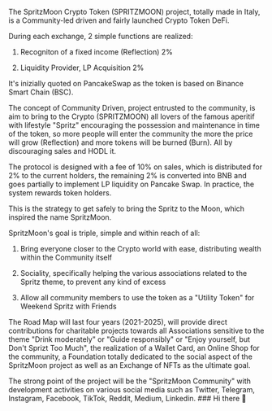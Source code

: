 The SpritzMoon Crypto Token (SPRITZMOON) project, totally made in Italy, is a Community-led driven and fairly launched Crypto Token DeFi.

 

During each exchange, 2 simple functions are realized:

 

1) Recogniton of a fixed income (Reflection) 2%

 

2) Liquidity Provider, LP Acquisition 2%

 

It's inizially quoted on PancakeSwap as the token  is based on Binance Smart Chain (BSC).

 

The concept of Community Driven, project entrusted to the community, is aim to bring to the Crypto (SPRITZMOON) all lovers of the famous aperitif with lifestyle "Spritz" encouraging the possession and maintenance in time of the token, so more people will enter the community the more the price will grow (Reflection) and more tokens will be burned (Burn). All by discouraging sales and HODL it.

 

The protocol is designed with a fee of 10% on sales, which is distributed for 2% to the current holders, the remaining 2% is converted into BNB and goes partially to implement LP liquidity on Pancake Swap. In practice, the system rewards token holders.


This is the strategy to get safely to bring the Spritz to the Moon, which inspired the name SpritzMoon.


SpritzMoon's goal is triple, simple and within reach of all:


1) Bring everyone closer to the Crypto world with ease, distributing wealth within the Community itself


2) Sociality, specifically helping the various associations related to the Spritz theme, to prevent any kind of excess


3) Allow all community members to use the token as a "Utility Token" for Weekend Spritz with Friends

 

 

 

The Road Map will last four years (2021-2025), will provide direct contributions for charitable projects towards all Associations sensitive to the theme "Drink moderately" or "Guide responsibly" or "Enjoy yourself, but Don't Sprizt Too Much", the realization of a Wallet Card, an Online Shop for the community, a Foundation totally dedicated to the social aspect of the SpritzMoon project as well as an Exchange of NFTs as the ultimate goal.


The strong point of the project will be the "SpritzMoon Community" with development activities on various social media such as Twitter, Telegram, Instagram, Facebook, TikTok, Reddit, Medium, Linkedin. ### Hi there 👋

<!--
**Spritzmoon/SpritzMoon** is a ✨ _special_ ✨ repository because its `README.md` (this file) appears on your GitHub profile.


